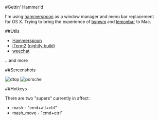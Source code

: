 #Gettin' Hammer'd

I'm using [hammerspoon](http://hammerspoon.org/) as a window manager and menu bar replacement
for OS X. Trying to bring the experience of [bspwm](https://github.com/baskerville/bspwm) and
[lemonbar](https://github.com/LemonBoy/bar) to Mac.

##Utils

* [Hammerspoon](http://hammerspoon.org/)
* [iTerm2](https://iterm2.com/) ([nightly build](https://iterm2.com/downloads/nightly/#/section/home))
* [weechat](https://weechat.org/)

...and more

##Screenshots

![dtop](http://i.imgur.com/lUwBUAF.jpg)
![porsche](http://i.imgur.com/qQ6m5Tt.jpg)

##Hotkeys

There are two "supers" currently in affect:

* mash - "cmd+alt+ctrl"
* mash_move - "cmd+ctrl"
